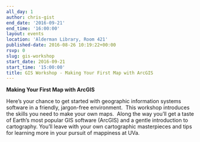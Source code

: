 ```yaml
---
all_day: 1
author: chris-gist
end_date: '2016-09-21'
end_time: '16:00:00'
layout: events
location: 'Alderman Library, Room 421'
published-date: 2016-08-26 10:19:22+00:00
rsvp: 0
slug: gis-workshop
start_date: 2016-09-21
start_time: '15:00:00'
title: GIS Workshop - Making Your First Map with ArcGIS
---
```


**Making Your First Map with ArcGIS**

Here’s your chance to get started with geographic information systems software in a friendly, jargon-free environment.  This workshop introduces the skills you need to make your own maps.  Along the way you’ll get a taste of Earth’s most popular GIS software (ArcGIS) and a gentle introduction to cartography. You’ll leave with your own cartographic masterpieces and tips for learning more in your pursuit of mappiness at UVa.
